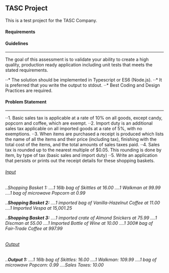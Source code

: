 ## TASC Project
This is a test project for the TASC Company.

#### Requirements

#### Guidelines
---
The goal of this assessment is to validate your ability to create a high quality, production
ready application including unit tests that meets the stated requirements.

⋅⋅* The solution should be implemented in Typescript or ES6 (Node.js).
⋅⋅* It is preferred that you write the output to stdout. 
⋅⋅* Best Coding and Design Practices are required.

#### Problem Statement
---
⋅⋅1.	Basic sales tax is applicable at a rate of 10% on all goods, except candy, popcorn and coffee, which are exempt.
⋅⋅2.	Import duty is an additional sales tax applicable on all imported goods at a rate of 5%, with no exemptions.
⋅⋅3.	When items are purchased a receipt is produced which lists the name of all the items and their price (including tax), finishing with the total cost of the items, and the total amounts of sales taxes paid.
⋅⋅4.	Sales tax is rounded up to the nearest multiple of $0.05. This rounding is done by item, by type of tax (basic sales and import duty)
⋅⋅5.	Write an application that persists or prints out the receipt details for these shopping baskets.

<h6><u>Input</u><h6>
..Shopping Basket 1:
....1 16lb bag of Skittles at 16.00
....1 Walkman at 99.99
....1 bag of microwave Popcorn at 0.99

..<b>Shopping Basket 2:</b>
....1 imported bag of Vanilla-Hazelnut Coffee at 11.00
....1 Imported Vespa at 15,001.25

..<b>Shopping Basket 3:</b>
....1 imported crate of Almond Snickers at 75.99
....1 Discman at 55.00
....1 Imported Bottle of Wine at 10.00
....1 300# bag of Fair-Trade Coffee at 997.99

<h6><u>Output</u><h6>
..<b>Output 1:</b>
....1 16lb bag of Skittles: 16.00
....1 Walkman: 109.99
....1 bag of microwave Popcorn: 0.99
....Sales Taxes: 10.00



